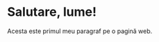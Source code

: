 <!DOCTYPE html>
<html>
<body>
    <h1>Salutare, lume!</h1>
    <p>Acesta este primul meu paragraf pe o pagină web.</p>
</body>
</html>
